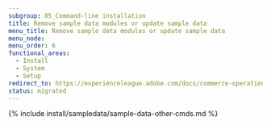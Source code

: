 ```yaml
---
subgroup: 05_Command-line installation
title: Remove sample data modules or update sample data
menu_title: Remove sample data modules or update sample data
menu_node:
menu_order: 6
functional_areas:
  - Install
  - System
  - Setup
redirect_to: https://experienceleague.adobe.com/docs/commerce-operations/installation-guide/next-steps/sample-data/remove-or-update.html
status: migrated
---
```


{% include install/sampledata/sample-data-other-cmds.md %}
